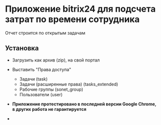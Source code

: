 
# Приложение bitrix24 для подсчета затрат по времени сотрудника

Отчет строится по открытым задачам

## Установка

- Загрузить как архив (zip), на свой портал

- Выставить "Права доступа"
    + Задачи (task)
    + Задачи (расширенные права) (tasks_extended)
    + Рабочие группы (sonet_group)
    + Пользователи (user)

- **Приложение протестировано в последней версии Google Chrome, в других работа не гарантируется**

-